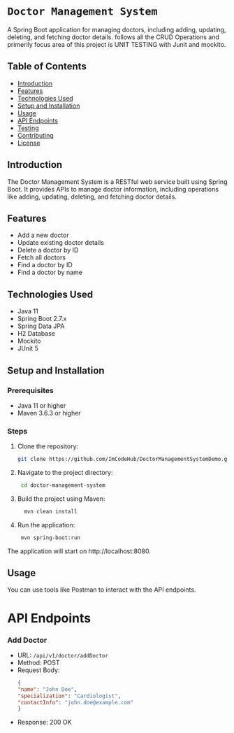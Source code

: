 # `Doctor Management System`

A Spring Boot application for managing doctors, including adding, updating, deleting, and fetching doctor details. follows all the CRUD Operations and primerily focus area of this project is UNIT TESTING with Junit and mockito.

## Table of Contents

- [Introduction](#introduction)
- [Features](#features)
- [Technologies Used](#technologies-used)
- [Setup and Installation](#setup-and-installation)
- [Usage](#usage)
- [API Endpoints](#api-endpoints)
- [Testing](#testing)
- [Contributing](#contributing)
- [License](#license)

## Introduction

The Doctor Management System is a RESTful web service built using Spring Boot. It provides APIs to manage doctor information, including operations like adding, updating, deleting, and fetching doctor details.

## Features

- Add a new doctor
- Update existing doctor details
- Delete a doctor by ID
- Fetch all doctors
- Find a doctor by ID
- Find a doctor by name

## Technologies Used

- Java 11
- Spring Boot 2.7.x
- Spring Data JPA
- H2 Database
- Mockito
- JUnit 5

## Setup and Installation

### Prerequisites

- Java 11 or higher
- Maven 3.6.3 or higher

### Steps

1. Clone the repository:
   ```bash
   git clone https://github.com/ImCodeHub/DoctorManagementSystemDemo.git
   
2. Navigate to the project directory:
   ```bash
    cd doctor-management-system
3. Build the project using Maven:
   ```bash
     mvn clean install
4. Run the application:
   ```bash
    mvn spring-boot:run

The application will start on http://localhost:8080.

## Usage
You can use tools like Postman to interact with the API endpoints.

# API Endpoints
### Add Doctor
  - URL: `/api/v1/doctor/addDoctor`
  - Method: POST
  - Request Body:
    ```json
    {
    "name": "John Doe",
    "specialization": "Cardiologist",
    "contactInfo": "john.doe@example.com"
    }
  - Response: 200 OK



